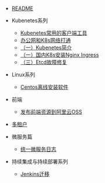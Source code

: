 - [README](README.md)

- Kubenetes系列
  - [Kubenetes常用的客户端工具](kubenetes系列/kubenetes常用的客户端工具.md)
  - [办公网和K8s网络打通](kubenetes系列/办公网和k8s网络打通.md)
  - [（一）Kubenetes简介](kubenetes系列/（一）kubenetes简介.md)
  - [（一）国内K8s安装Nginx Ingress](kubenetes系列/（一）国内k8s安装nginx-ingress.md)
  - [（三）Etcd故障修复](kubenetes系列/（三）etcd故障修复.md)

- Linux系列
  - [Centos离线安装软件](linux系列/centos离线安装软件.md)

- 前端
  - [发布前端资源到阿里云OSS](前端/发布前端资源到阿里云OSS.md)

- [多租户](多租户.md)

- 微服务篇
  - [统一微服务日志](微服务篇/统一微服务日志.md)

- 持续集成与持续部署系列
  - [Jenkins迁移](持续集成与持续部署系列/Jenkins迁移.md)
